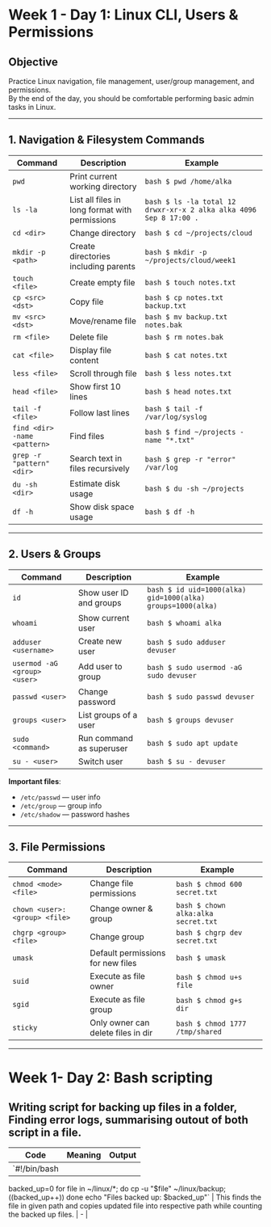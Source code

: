 # Week 1 - Day 1: Linux CLI, Users & Permissions

## Objective
Practice Linux navigation, file management, user/group management, and permissions.  
By the end of the day, you should be comfortable performing basic admin tasks in Linux.

---

## 1. Navigation & Filesystem Commands

| Command | Description | Example |
|---------|-------------|---------|
| `pwd` | Print current working directory | ```bash $ pwd /home/alka``` |
| `ls -la` | List all files in long format with permissions | ```bash $ ls -la total 12 drwxr-xr-x 2 alka alka 4096 Sep 8 17:00 .``` |
| `cd <dir>` | Change directory | ```bash $ cd ~/projects/cloud``` |
| `mkdir -p <path>` | Create directories including parents | ```bash $ mkdir -p ~/projects/cloud/week1``` |
| `touch <file>` | Create empty file | ```bash $ touch notes.txt``` |
| `cp <src> <dst>` | Copy file | ```bash $ cp notes.txt backup.txt``` |
| `mv <src> <dst>` | Move/rename file | ```bash $ mv backup.txt notes.bak``` |
| `rm <file>` | Delete file | ```bash $ rm notes.bak``` |
| `cat <file>` | Display file content | ```bash $ cat notes.txt``` |
| `less <file>` | Scroll through file | ```bash $ less notes.txt``` |
| `head <file>` | Show first 10 lines | ```bash $ head notes.txt``` |
| `tail -f <file>` | Follow last lines | ```bash $ tail -f /var/log/syslog``` |
| `find <dir> -name <pattern>` | Find files | ```bash $ find ~/projects -name "*.txt"``` |
| `grep -r "pattern" <dir>` | Search text in files recursively | ```bash $ grep -r "error" /var/log``` |
| `du -sh <dir>` | Estimate disk usage | ```bash $ du -sh ~/projects``` |
| `df -h` | Show disk space usage | ```bash $ df -h``` |

---

## 2. Users & Groups

| Command | Description | Example |
|---------|-------------|---------|
| `id` | Show user ID and groups | ```bash $ id uid=1000(alka) gid=1000(alka) groups=1000(alka)``` |
| `whoami` | Show current user | ```bash $ whoami alka``` |
| `adduser <username>` | Create new user | ```bash $ sudo adduser devuser``` |
| `usermod -aG <group> <user>` | Add user to group | ```bash $ sudo usermod -aG sudo devuser``` |
| `passwd <user>` | Change password | ```bash $ sudo passwd devuser``` |
| `groups <user>` | List groups of a user | ```bash $ groups devuser``` |
| `sudo <command>` | Run command as superuser | ```bash $ sudo apt update``` |
| `su - <user>` | Switch user | ```bash $ su - devuser``` |

**Important files**:  
- `/etc/passwd` — user info  
- `/etc/group` — group info  
- `/etc/shadow` — password hashes  

---

## 3. File Permissions

| Command | Description | Example |
|---------|-------------|---------|
| `chmod <mode> <file>` | Change file permissions | ```bash $ chmod 600 secret.txt``` |
| `chown <user>:<group> <file>` | Change owner & group | ```bash $ chown alka:alka secret.txt``` |
| `chgrp <group> <file>` | Change group | ```bash $ chgrp dev secret.txt``` |
| `umask` | Default permissions for new files | ```bash $ umask``` |
| `suid` | Execute as file owner | ```bash $ chmod u+s file``` |
| `sgid` | Execute as file group | ```bash $ chmod g+s dir``` |
| `sticky` | Only owner can delete files in dir | ```bash $ chmod 1777 /tmp/shared``` |

---
# Week 1- Day 2: Bash scripting

## Writing script for backing up files in a folder, Finding error logs, summarising outout of both script in a file.

| Code | Meaning | Output |
|--------|-----------|----------|
| `#!/bin/bash
backed_up=0
for file in ~/linux/*; do 
cp -u  "$file"  ~/linux/backup;
((backed_up++))
done
echo "Files backed up: $backed_up"` | This finds the file in given path and copies updated file into respective path while counting the backed up files. | - |
